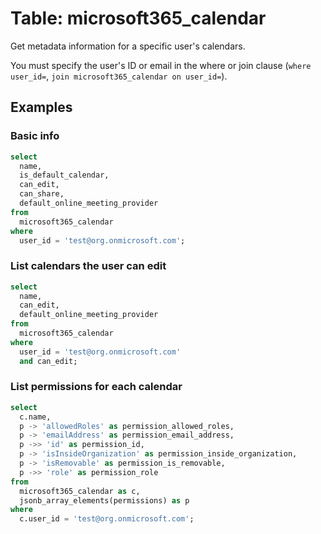 # Table: microsoft365_calendar

Get metadata information for a specific user's calendars.

You must specify the user's ID or email in the where or join clause (`where user_id=`, `join microsoft365_calendar on user_id=`).

## Examples

### Basic info

```sql
select
  name,
  is_default_calendar,
  can_edit,
  can_share,
  default_online_meeting_provider
from
  microsoft365_calendar
where
  user_id = 'test@org.onmicrosoft.com';
```

### List calendars the user can edit

```sql
select
  name,
  can_edit,
  default_online_meeting_provider
from
  microsoft365_calendar
where
  user_id = 'test@org.onmicrosoft.com'
  and can_edit;
```

### List permissions for each calendar

```sql
select
  c.name,
  p -> 'allowedRoles' as permission_allowed_roles,
  p -> 'emailAddress' as permission_email_address,
  p ->> 'id' as permission_id,
  p -> 'isInsideOrganization' as permission_inside_organization,
  p -> 'isRemovable' as permission_is_removable,
  p ->> 'role' as permission_role
from
  microsoft365_calendar as c,
  jsonb_array_elements(permissions) as p
where
  c.user_id = 'test@org.onmicrosoft.com';
```
